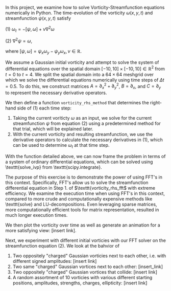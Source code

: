In this project, we examine how to solve Vorticity-Streamfunction equations numerically in Python. The time-evolution of the vorticity $\omega(x,y,t)$ and streamfunction $\psi(x,y,t)$ satisfy

(1) $\omega_t = -[\psi, \omega] + \nu \nabla^2 \omega$

(2) $\nabla^2 \psi = \omega$,

where $[\psi, \omega] = \psi_x \omega_y - \psi_y \omega_x, \nu \in \mathbb{R}$. 

We assume a Gaussian initial vorticity and attempt to solve the system of differential equations over the spatial domain $[-10,10] \times [-10, 10] \in \mathbb{R}^2$ from $t = 0$ to $t = 4$. We split the spatial domain into a $64 \times 64$ meshgrid over which we solve the differential equations numerically using time steps of $\Delta t = 0.5$. To do this, we construct matrices $A = \partial_x^2 + \partial_y^2$, $B = \partial_x$, and $C = \partial_y$ to represent the necessary derivative operators.

We then define a function $\texttt{vorticity\_rhs\_{method}}$ that determines the right-hand side of (1) each time step:

1. Taking the current voriticty $\omega$ as an input, we solve for the current streamfunction $\psi$ from equation (2) using a predetermined method for that trial, which will be explained later.
2. With the current vorticity and resulting streamfunction, we use the derivative operators to calculate the necessary derivatives in (1), which can be used to determine $\omega_t$ at that time step.

With the function detailed above, we can now frame the problem in terms of a system of ordinary differential equations, which can be solved using \texttt{solve_ivp} from \texttt{scipy.integrate}.

The purpose of this exercise is to demonstrate the power of using FFT's in this context. Specifically, FFT's allow us to solve the streamfunction differential equation in Step 1. of $\texttt{vorticity_rhs_fft$ with extreme efficiency. We examine the execution time when using FFT's in this context, compared to more crude and computationally expensive methods like \texttt{solve} and LU-decompositions. Even leveraging sparse matrices, more computationally efficient tools for matrix representation, resulted in much longer execution times.

We then plot the vorticity over time as well as generate an animation for a more satisfying view: [insert link].

Next, we experiment with different initial vorticies with our FFT solver on the streamfunction equation (2). We look at the bahvior of

1. Two oppositely "charged" Gaussian vorticies next to each other, i.e. with different signed amplitudes: [insert link]
2. Two same "charged" Gaussian vortices next to each other: [insert_link]
3. Two oppositely "charged" Gaussian vortices that collide: [insert link]
4. A random assortment of 10 vorticies with various different starting positions, amplitudes, strengths, charges, ellipticity: [insert link]
